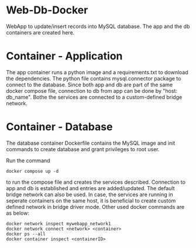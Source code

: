 # Web-Db-Docker
WebApp to update/insert records into MySQL database. The app and the db containers are created here.

# Container - Application

The app container runs a python image and a requirements.txt to download the dependencies. The python file contains mysql.connector package to connect to the database. 
Since both app and db are part of the same docker compose file, connection to db from app can be done by "host: db_name". Bothe the services are connected to a custom-defined bridge network.

# Container - Database

The database container Dockerfile contains the MySQL image and init commands to create database and grant privileges to root user.

Run the command 
```docker
docker compose up -d 
```

to run the compose file and creates the services described. Connection to app and db is established and entries are added/updated. The default bridge network can also be used. In case, the services are running in seperate containers on the same host, it is beneficial to create custom defined network in bridge driver mode. Other used docker commands are as below:

```docker
docker network inspect mywebapp_network1
docker network connect <network> <container>
docker ps --all
docker container inspect <containerID>
```



